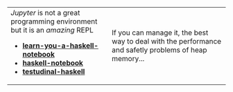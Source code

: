 <table>
  <tr>
    <td>
      <em>Jupyter</em> is not a great programming environment but it is an <em>amazing</em> REPL
      <ul>
      <li><b><a href=https://github.com/jamesdbrock/learn-you-a-haskell-notebook>learn-you-a-haskell-notebook</a></b></li>
      <li><b><a href=https://github.com/jamesdbrock/ihaskell-notebook>haskell-notebook</a></b></li>
      <li><b><a href=https://github.com/jamesdbrock/testudinal-haskell>testudinal-haskell</a></b></li>
    </td>
    <td>
      If you can manage it, the best way to deal with the performance and safetly problems of heap memory...
    </td>
  </tr>
</table>
      

<!--
**jamesdbrock/jamesdbrock** is a ✨ _special_ ✨ repository because its `README.md` (this file) appears on your GitHub profile.

Here are some ideas to get you started:

- 🔭 I’m currently working on ...
- 🌱 I’m currently learning ...
- 👯 I’m looking to collaborate on ...
- 🤔 I’m looking for help with ...
- 💬 Ask me about ...
- 📫 How to reach me: ...
- 😄 Pronouns: ...
- ⚡ Fun fact: ...
-->
